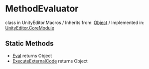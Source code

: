 # MethodEvaluator
class in UnityEditor.Macros
 / Inherits from: <a href="https://docs.unity3d.com/6000.2/Documentation/ScriptReference/Object.html">Object</a> / Implemented in: <a href="https://docs.unity3d.com/6000.2/Documentation/ScriptReference/UnityEditor.CoreModule.html">UnityEditor.CoreModule</a>

## Static Methods
- <a href="https://docs.unity3d.com/6000.2/Documentation/ScriptReference/MethodEvaluator.Eval.html">Eval</a> returns Object
- <a href="https://docs.unity3d.com/6000.2/Documentation/ScriptReference/MethodEvaluator.ExecuteExternalCode.html">ExecuteExternalCode</a> returns Object
